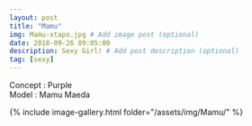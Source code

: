 ```yaml
---
layout: post
title: "Mamu"
img: Mamu-xtapo.jpg # Add image post (optional)
date: 2018-09-26 09:05:00
description: Sexy Girl! # Add post description (optional)
tag: [sexy]
---
```

Concept : Purple  
Model : Mamu Maeda    

{% include image-gallery.html folder="/assets/img/Mamu/" %}
